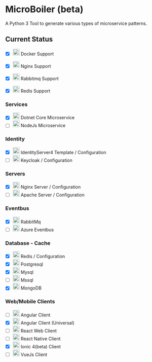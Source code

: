 # MicroBoiler (beta)
A Python 3 Tool to generate various types of microservice patterns.
## Current Status
- [x] <img src="https://addons.thunderbird.net/user-media/addon_icons/657/657778-64.png?modified=1444164735" width="21"> Docker Support
- [x] <img src="https://images.sftcdn.net/images/t_app-logo-l,f_auto,dpr_auto/p/5ee3b363-b461-4e28-8c82-36b49ccb21bd/1544311950/nginx-logo.png" width="21"> Nginx Support
     
- [x] <img src="https://pbs.twimg.com/profile_images/107544284/rabbit.jpg" width="21"> Rabbitmq Support
- [x] <img src="https://avatars1.githubusercontent.com/u/1529926?v=3&s=100" width="21">  Redis Support
### Services
- [x] <img src="https://raygun.com/upload/languages/dotnet/dotnet.svg" width="21"> Dotnet Core Microservice
- [ ] <img src="https://chocolatey.org/content/packageimages/nodejs.10.8.0.png" width="21"> NodeJs Microservice
### Identity
- [x] <img src="http://docs.identityserver.io/en/release/_images/logo.png" width="21"> IdentityServer4 Template / Configuration
- [ ] <img src="http://design.jboss.org/keycloak/logo/images/keycloak_icon_256px.png" width="21">  Keycloak / Configuration
### Servers
- [x] <img src="https://images.sftcdn.net/images/t_app-logo-l,f_auto,dpr_auto/p/5ee3b363-b461-4e28-8c82-36b49ccb21bd/1544311950/nginx-logo.png" width="21">  Nginx Server / Configuration
- [ ] <img src="https://www.gezginler.net/indir/resim-grafik/apache-http-server-1338801712.png" width="21"> Apache Server / Configuration
### Eventbus
- [x] <img src="https://pbs.twimg.com/profile_images/107544284/rabbit.jpg" width="21">    RabbitMq
- [ ] <img src="https://azure.microsoft.com/svghandler/service-bus?width=32&height=32" width="21"> Azure Eventbus
### Database - Cache
- [x] <img src="https://avatars1.githubusercontent.com/u/1529926?v=3&s=100" width="21"> Redis / Configuration
- [x] <img src="https://res-1.cloudinary.com/crunchbase-production/image/upload/c_lpad,h_256,w_256,f_auto,q_auto:eco/v1490181701/v0ookv2bmifmlp69kgoh.png" width="21"> Postgresql
- [x] <img src="https://dl2.macupdate.com/images/icons128/6915.png?d=1532952178" width="21"> Mysql
- [ ] <img src="http://webdevapper.com/assets/images/skills/mssql.png" width="21"> Mssql
- [x] <img src="http://nextgentrain.com/wp-content/uploads/2016/08/mongodb.jpg" width="21"> MongoDB
### Web/Mobile Clients
- [ ] <img src="https://cdn.springpeople.com/media/Angular-1526190252.png" width="21"> Angular Client
- [x] <img src="https://camo.githubusercontent.com/8601c7dc3b16cf5d214646765f6b5349316160cf/68747470733a2f2f616e67756c61722e696f2f6173736574732f696d616765732f6c6f676f732f636f6e636570742d69636f6e732f756e6976657273616c2e706e67" width="21"> Angular Client (Universal)
- [ ] <img src="https://video-react.js.org/assets/logo.png" width="21"> React Web Client
- [ ] <img src="https://vsmobile.gallerycdn.vsassets.io/extensions/vsmobile/vscode-react-native/0.6.13/1531997403930/Microsoft.VisualStudio.Services.Icons.Default" width="21"> React Native Client
- [x] <img src="https://d1eq8vvyuam4eq.cloudfront.net/tutorials/ionic/logo-ionic.svg?ver=1519728913" width="21"> Ionic 4(beta) Client
- [ ] <img src="https://uploads-ssl.webflow.com/5a9e704c9cbfbc0001836b26/5aeb397f14a8af4c07e86587_vuejs.png" width="21"> VueJs Client